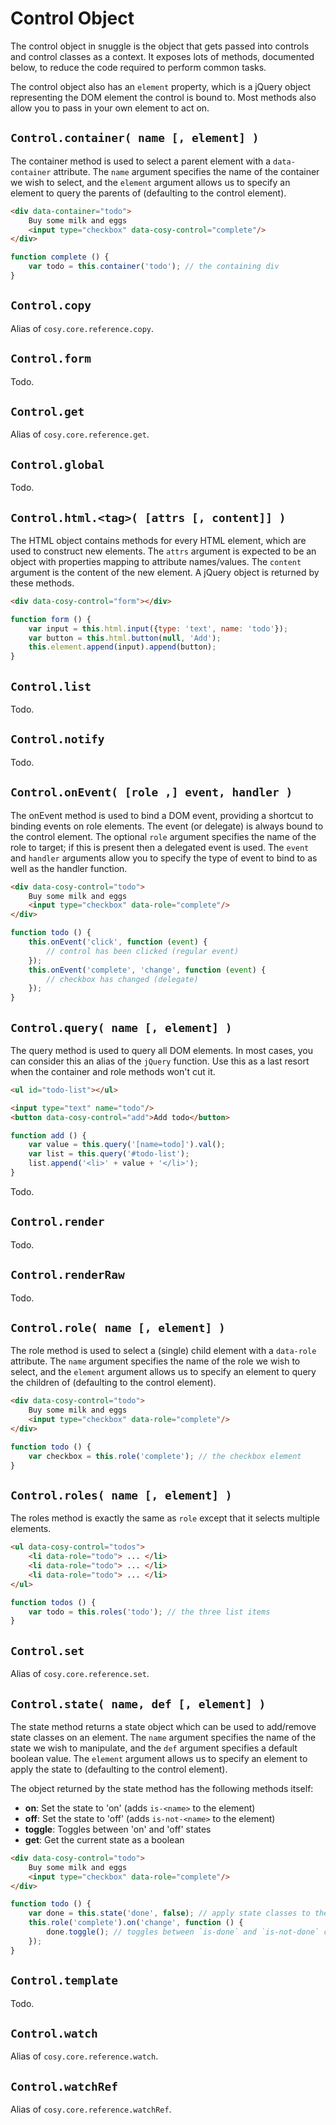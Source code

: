 
Control Object
==============

The control object in snuggle is the object that gets passed into controls and control classes as a context. It exposes lots of methods, documented below, to reduce the code required to perform common tasks.

The control object also has an `element` property, which is a jQuery object representing the DOM element the control is bound to. Most methods also allow you to pass in your own element to act on.


`Control.container( name [, element] )`
---------------------------------------

The container method is used to select a parent element with a `data-container` attribute. The `name` argument specifies the name of the container we wish to select, and the `element` argument allows us to specify an element to query the parents of (defaulting to the control element).

```html
<div data-container="todo">
    Buy some milk and eggs
    <input type="checkbox" data-cosy-control="complete"/>
</div>
```

```js
function complete () {
    var todo = this.container('todo'); // the containing div
}
```


`Control.copy`
--------------

Alias of `cosy.core.reference.copy`.


`Control.form`
--------------

Todo.


`Control.get`
-------------

Alias of `cosy.core.reference.get`.


`Control.global`
----------------

Todo.


`Control.html.<tag>( [attrs [, content]] )`
-------------------------------------------

The HTML object contains methods for every HTML element, which are used to construct new elements. The `attrs` argument is expected to be an object with properties mapping to attribute names/values. The `content` argument is the content of the new element. A jQuery object is returned by these methods.

```html
<div data-cosy-control="form"></div>
```

```js
function form () {
    var input = this.html.input({type: 'text', name: 'todo'});
    var button = this.html.button(null, 'Add');
    this.element.append(input).append(button);
}
```


`Control.list`
--------------

Todo.


`Control.notify`
----------------

Todo.


`Control.onEvent( [role ,] event, handler )`
--------------------------------------------

The onEvent method is used to bind a DOM event, providing a shortcut to binding events on role elements. The event (or delegate) is always bound to the control element. The optional `role` argument specifies the name of the role to target; if this is present then a delegated event is used. The `event` and `handler` arguments allow you to specify the type of event to bind to as well as the handler function.

```html
<div data-cosy-control="todo">
    Buy some milk and eggs
    <input type="checkbox" data-role="complete"/>
</div>
```

```js
function todo () {
    this.onEvent('click', function (event) {
        // control has been clicked (regular event)
    });
    this.onEvent('complete', 'change', function (event) {
        // checkbox has changed (delegate)
    });
}
```


`Control.query( name [, element] )`
-----------------------------------

The query method is used to query all DOM elements. In most cases, you can consider this an alias of the `jQuery` function. Use this as a last resort when the container and role methods won't cut it.

```html
<ul id="todo-list"></ul>

<input type="text" name="todo"/>
<button data-cosy-control="add">Add todo</button>
```

```js
function add () {
    var value = this.query('[name=todo]').val();
    var list = this.query('#todo-list');
    list.append('<li>' + value + '</li>');
}
```

Todo.


`Control.render`
----------------

Todo.


`Control.renderRaw`
-------------------

Todo.


`Control.role( name [, element] )`
----------------------------------

The role method is used to select a (single) child element with a `data-role` attribute. The `name` argument specifies the name of the role we wish to select, and the `element` argument allows us to specify an element to query the children of (defaulting to the control element).

```html
<div data-cosy-control="todo">
    Buy some milk and eggs
    <input type="checkbox" data-role="complete"/>
</div>
```

```js
function todo () {
    var checkbox = this.role('complete'); // the checkbox element
}
```


`Control.roles( name [, element] )`
-----------------------------------

The roles method is exactly the same as `role` except that it selects multiple elements.

```html
<ul data-cosy-control="todos">
    <li data-role="todo"> ... </li>
    <li data-role="todo"> ... </li>
    <li data-role="todo"> ... </li>
</ul>
```

```js
function todos () {
    var todo = this.roles('todo'); // the three list items
}
```


`Control.set`
-------------

Alias of `cosy.core.reference.set`.


`Control.state( name, def [, element] )`
----------------------------------------

The state method returns a state object which can be used to add/remove state classes on an element. The `name` argument specifies the name of the state we wish to manipulate, and the `def` argument specifies a default boolean value. The `element` argument allows us to specify an element to apply the state to (defaulting to the control element).

The object returned by the state method has the following methods itself:

  - **on**: Set the state to 'on' (adds `is-<name>` to the element)
  - **off**: Set the state to 'off' (adds `is-not-<name>` to the element)
  - **toggle**: Toggles between 'on' and 'off' states
  - **get**: Get the current state as a boolean

```html
<div data-cosy-control="todo">
    Buy some milk and eggs
    <input type="checkbox" data-role="complete"/>
</div>
```

```js
function todo () {
    var done = this.state('done', false); // apply state classes to the control element
    this.role('complete').on('change', function () {
        done.toggle(); // toggles between `is-done` and `is-not-done` classes
    });
}
```


`Control.template`
------------------

Todo.


`Control.watch`
---------------

Alias of `cosy.core.reference.watch`.


`Control.watchRef`
------------------

Alias of `cosy.core.reference.watchRef`.
